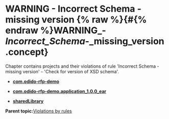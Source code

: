 # WARNING - Incorrect Schema - missing version {% raw %}{#{% endraw %}WARNING_-_Incorrect_Schema_-_missing_version .concept}

Chapter contains projects and their violations of rule 'Incorrect Schema - missing version' - 'Check for version of XSD schema'.

-   **[com.odido-rfp-demo](../../qa/rules/Incorrect_Schema_-_missing_version/violation3.md)**  

-   **[com.odido-rfp-demo.application\_1.0.0\_ear](../../qa/rules/Incorrect_Schema_-_missing_version/violation1.md)**  

-   **[sharedLibrary](../../qa/rules/Incorrect_Schema_-_missing_version/violation2.md)**  


**Parent topic:**[Violations by rules](../../qa/common/violationsByRules.md)


